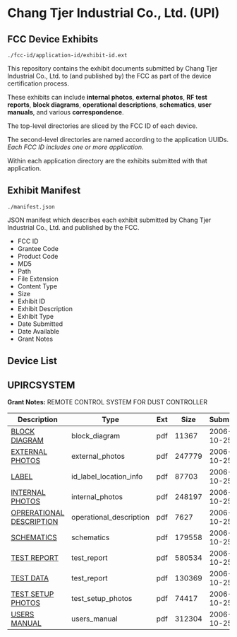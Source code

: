 # Chang Tjer Industrial Co., Ltd. (UPI)
## FCC Device Exhibits

```
./fcc-id/application-id/exhibit-id.ext
```

This repository contains the exhibit documents submitted by Chang Tjer Industrial Co., Ltd. to (and published by) the FCC as part of the device certification process.

These exhibits can include **internal photos**, **external photos**, **RF test reports**, **block diagrams**, **operational descriptions**, **schematics**, **user manuals**, and various **correspondence**.

The top-level directories are sliced by the FCC ID of each device.

The second-level directories are named according to the application UUIDs. *Each FCC ID includes one or more application.*

Within each application directory are the exhibits submitted with that application. 

## Exhibit Manifest

```
./manifest.json
```

JSON manifest which describes each exhibit submitted by Chang Tjer Industrial Co., Ltd. and published by the FCC.

- FCC ID
- Grantee Code
- Product Code
- MD5
- Path
- File Extension
- Content Type
- Size
- Exhibit ID
- Exhibit Description
- Exhibit Type
- Date Submitted
- Date Available
- Grant Notes

## Device List
## UPIRCSYSTEM
**Grant Notes:** REMOTE CONTROL SYSTEM FOR DUST CONTROLLER

| Description | Type | Ext | Size | Submitted | Available |
| ----------- | ---- | --- | ---- | --------- | --------- |
| [BLOCK DIAGRAM](UPIRCSYSTEM/711a0e1e14cd933f4f85f78c4217d909/719937.pdf) | block_diagram | pdf | 11367 | 2006-10-25 | 2006-10-25 |
| [EXTERNAL PHOTOS](UPIRCSYSTEM/711a0e1e14cd933f4f85f78c4217d909/719939.pdf) | external_photos | pdf | 247779 | 2006-10-25 | 2006-10-25 |
| [LABEL](UPIRCSYSTEM/711a0e1e14cd933f4f85f78c4217d909/719941.pdf) | id_label_location_info | pdf | 87703 | 2006-10-25 | 2006-10-25 |
| [INTERNAL PHOTOS](UPIRCSYSTEM/711a0e1e14cd933f4f85f78c4217d909/719940.pdf) | internal_photos | pdf | 248197 | 2006-10-25 | 2006-10-25 |
| [OPRERATIONAL DESCRIPTION](UPIRCSYSTEM/711a0e1e14cd933f4f85f78c4217d909/719943.pdf) | operational_description | pdf | 7627 | 2006-10-25 | 2006-10-25 |
| [SCHEMATICS](UPIRCSYSTEM/711a0e1e14cd933f4f85f78c4217d909/719938.pdf) | schematics | pdf | 179558 | 2006-10-25 | 2006-10-25 |
| [TEST REPORT](UPIRCSYSTEM/711a0e1e14cd933f4f85f78c4217d909/719944.pdf) | test_report | pdf | 580534 | 2006-10-25 | 2006-10-25 |
| [TEST DATA](UPIRCSYSTEM/711a0e1e14cd933f4f85f78c4217d909/719946.pdf) | test_report | pdf | 130369 | 2006-10-25 | 2006-10-25 |
| [TEST SETUP PHOTOS](UPIRCSYSTEM/711a0e1e14cd933f4f85f78c4217d909/719942.pdf) | test_setup_photos | pdf | 74417 | 2006-10-25 | 2006-10-25 |
| [USERS MANUAL](UPIRCSYSTEM/711a0e1e14cd933f4f85f78c4217d909/719945.pdf) | users_manual | pdf | 312304 | 2006-10-25 | 2006-10-25 |

